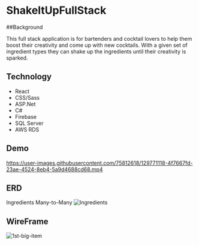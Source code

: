 # ShakeItUpFullStack
##Background

This full stack application is for bartenders and cocktail lovers to help them boost their creativity and come up with new cocktails. With a given set of ingredient types they can shake up the ingredients until their creativity is sparked.

## Technology
* React
* CSS/Sass
* ASP.Net
* C#
* Firebase
* SQL Server
* AWS RDS

## Demo


https://user-images.githubusercontent.com/75812618/129771118-4f7667fd-23ae-4524-8eb4-5a9d4688cd68.mp4


## ERD 
Ingredients Many-to-Many
![Ingredients](https://user-images.githubusercontent.com/75812618/129767929-2599699e-734d-4a49-9ebe-0f1e621b8e37.jpg)


## WireFrame
![1st-big-item](https://user-images.githubusercontent.com/75812618/129767897-fa635461-c88e-4ebb-81f4-933261810e87.png)

